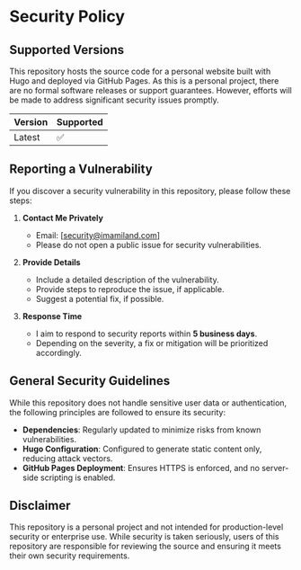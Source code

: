 <!--
SPDX-FileCopyrightText: 2021 - 2024 Ali Sajid Imami

SPDX-License-Identifier: MIT
-->

# Security Policy

## Supported Versions

This repository hosts the source code for a personal website built with Hugo and deployed via GitHub Pages. As this is a personal project, there are no formal software releases or support guarantees. However, efforts will be made to address significant security issues promptly.

| Version    | Supported          |
|------------|--------------------|
| Latest     | ✅                |

## Reporting a Vulnerability

If you discover a security vulnerability in this repository, please follow these steps:

1. **Contact Me Privately**  
   - Email: [security@imamiland.com]  
   - Please do not open a public issue for security vulnerabilities.

2. **Provide Details**  
   - Include a detailed description of the vulnerability.
   - Provide steps to reproduce the issue, if applicable.
   - Suggest a potential fix, if possible.

3. **Response Time**  
   - I aim to respond to security reports within **5 business days**.  
   - Depending on the severity, a fix or mitigation will be prioritized accordingly.

## General Security Guidelines

While this repository does not handle sensitive user data or authentication, the following principles are followed to ensure its security:  

- **Dependencies**: Regularly updated to minimize risks from known vulnerabilities.
- **Hugo Configuration**: Configured to generate static content only, reducing attack vectors.
- **GitHub Pages Deployment**: Ensures HTTPS is enforced, and no server-side scripting is enabled.

## Disclaimer

This repository is a personal project and not intended for production-level security or enterprise use. While security is taken seriously, users of this repository are responsible for reviewing the source and ensuring it meets their own security requirements.
